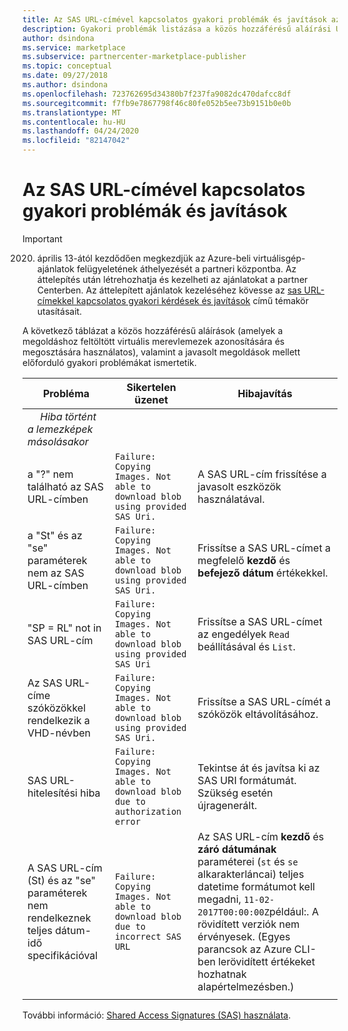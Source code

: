 ```yaml
---
title: Az SAS URL-címével kapcsolatos gyakori problémák és javítások az Azure Marketplace-en
description: Gyakori problémák listázása a közös hozzáférésű aláírási URI-k és a lehetséges megoldások használatával.
author: dsindona
ms.service: marketplace
ms.subservice: partnercenter-marketplace-publisher
ms.topic: conceptual
ms.date: 09/27/2018
ms.author: dsindona
ms.openlocfilehash: 723762695d34380b7f237fa9082dc470dafcc8df
ms.sourcegitcommit: f7fb9e7867798f46c80fe052b5ee73b9151b0e0b
ms.translationtype: MT
ms.contentlocale: hu-HU
ms.lasthandoff: 04/24/2020
ms.locfileid: "82147042"
---
```

# <a name="common-sas-url-issues-and-fixes"></a>Az SAS URL-címével kapcsolatos gyakori problémák és javítások

> [!IMPORTANT]
> 2020. április 13-ától kezdődően megkezdjük az Azure-beli virtuálisgép-ajánlatok felügyeletének áthelyezését a partneri központba. Az áttelepítés után létrehozhatja és kezelheti az ajánlatokat a partner Centerben. Az áttelepített ajánlatok kezeléséhez kövesse az [sas URL-címekkel kapcsolatos gyakori kérdések és javítások](https://docs.microsoft.com/azure/marketplace/partner-center-portal/common-sas-uri-issues) című témakör utasításait.

A következő táblázat a közös hozzáférésű aláírások (amelyek a megoldáshoz feltöltött virtuális merevlemezek azonosítására és megosztására használatos), valamint a javasolt megoldások mellett előforduló gyakori problémákat ismertetik.

| **Probléma** | **Sikertelen üzenet** | **Hibajavítás** | 
| --------- | ------------------- | ------- | 
| &emsp;  *Hiba történt a lemezképek másolásakor* |  |  |
| a "?" nem található az SAS URL-címben | `Failure: Copying Images. Not able to download blob using provided SAS Uri.` | A SAS URL-cím frissítése a javasolt eszközök használatával. |
| a "St" és az "se" paraméterek nem az SAS URL-címben | `Failure: Copying Images. Not able to download blob using provided SAS Uri.` | Frissítse a SAS URL-címet a megfelelő **kezdő** és **befejező dátum** értékekkel. | 
| "SP = RL" not in SAS URL-cím | `Failure: Copying Images. Not able to download blob using provided SAS Uri` | Frissítse a SAS URL-címet az engedélyek `Read` beállításával és `List`. | 
| Az SAS URL-címe szóközökkel rendelkezik a VHD-névben | `Failure: Copying Images. Not able to download blob using provided SAS Uri.` | Frissítse a SAS URL-címét a szóközök eltávolításához. |
| SAS URL-hitelesítési hiba | `Failure: Copying Images. Not able to download blob due to authorization error` | Tekintse át és javítsa ki az SAS URI formátumát. Szükség esetén újragenerált. |
| A SAS URL-cím (St) és az "se" paraméterek nem rendelkeznek teljes dátum-idő specifikációval | `Failure: Copying Images. Not able to download blob due to incorrect SAS URL` | Az SAS URL-cím **kezdő** és **záró dátumának** paraméterei (`st` és `se` alkarakterláncai) teljes datetime formátumot kell megadni, `11-02-2017T00:00:00Z`például:. A rövidített verziók nem érvényesek. (Egyes parancsok az Azure CLI-ben lerövidített értékeket hozhatnak alapértelmezésben.) | 
|  |  |  |

További információ: [Shared Access Signatures (SAS) használata](https://azure.microsoft.com/documentation/articles/storage-dotnet-shared-access-signature-part-1/).

